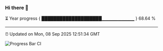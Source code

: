 ### Hi there 👋

⏳ Year progress { ████████████████████▁▁▁▁▁▁▁▁▁▁ } 68.64 %

---

⏰ Updated on Mon, 08 Sep 2025 12:51:34 GMT

![Progress Bar CI](https://github.com/ZhaoGui/ZhaoGui/workflows/Progress%20Bar%20CI/badge.svg)
